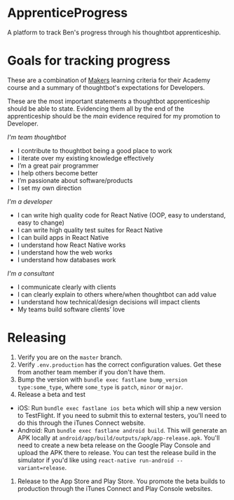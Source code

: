 # ApprenticeProgress
A platform to track Ben's progress through his thoughtbot apprenticeship.

# Goals for tracking progress
These are a combination of [Makers](https://makers.tech/) learning criteria for their Academy course and a summary of thoughtbot's expectations for Developers.

These are the most important statements a thoughtbot apprenticeship should be able to state. Evidencing them all by the end of the apprenticeship should be the _main_ evidence required for my promotion to Developer.

*I'm team thoughtbot*
* I contribute to thoughtbot being a good place to work
* I iterate over my existing knowledge effectively
* I’m a great pair programmer
* I help others become better
* I’m passionate about software/products
* I set my own direction

*I'm a developer*
* I can write high quality code for React Native (OOP, easy to understand, easy to change)
* I can write high quality test suites for React Native
* I can build apps in React Native
* I understand how React Native works
* I understand how the web works
* I understand how databases work

*I'm a consultant*
* I communicate clearly with clients
* I can clearly explain to others where/when thoughtbot can add value
* I understand how technical/design decisions will impact clients
* My teams build software clients’ love

# Releasing

1. Verify you are on the `master` branch.
1. Verify `.env.production` has the correct configuration values. Get these from
   another team member if you don't have them.
1. Bump the version with `bundle exec fastlane bump_version type:some_type`,
   where `some_type` is `patch`, `minor` or `major`.
1. Release a beta and test
  - iOS: Run `bundle exec fastlane ios beta` which will ship a new version to
      TestFlight. If you need to submit this to external testers, you'll need to do
      this through the iTunes Connect website.
  - Android: Run `bundle exec fastlane android build`. This will generate an APK
      locally at `android/app/build/outputs/apk/app-release.apk`. You'll need to
      create a new beta release on the Google Play Console and upload the APK
      there to release. You can test the release build in the simulator if you'd
      like using `react-native run-android --variant=release`.
1. Release to the App Store and Play Store. You promote the beta builds to
   production through the iTunes Connect and Play Console websites.

